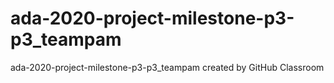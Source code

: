 # ada-2020-project-milestone-p3-p3_teampam
ada-2020-project-milestone-p3-p3_teampam created by GitHub Classroom
